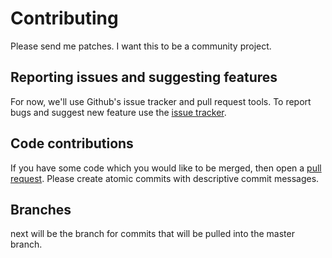 # Contributing

Please send me patches. I want this to be a community project.

## Reporting issues and suggesting features

For now, we'll use Github's issue tracker and pull request tools. To report
bugs and suggest new feature use the [issue tracker](issues).

## Code contributions

If you have some code which you would like to be merged, then open a
[pull request](pulls). Please create atomic commits with descriptive
commit messages.

## Branches

next will be the branch for commits that will be pulled into the master
branch.
